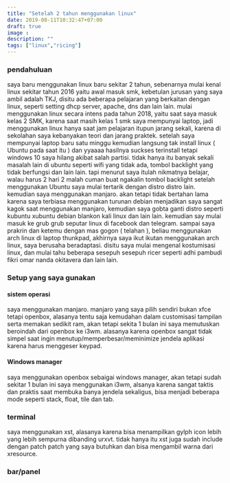 ```yaml
---
title: "Setelah 2 tahun menggunakan linux"
date: 2019-08-11T10:32:47+07:00
draft: true
image :
description: ""
tags: ["linux","ricing"]
---
```


### pendahuluan
saya baru menggunakan linux baru sekitar 2 tahun, sebenarnya mulai kenal linux sekitar tahun 2016 yaitu awal masuk smk,
kebetulan jurusan yang saya ambil adalah TKJ, disitu ada beberapa pelajaran yang berkaitan dengan linux, seperti setting dhcp server,
apache, dns dan lain lain. mulai menggunakan linux secara intens pada tahun 2018, yaitu saat saya masuk kelas 2 SMK, karena saat
masih kelas 1 smk saya mempunyai laptop, jadi menggunakan linux hanya saat jam pelajaran itupun jarang sekali, karena di sekolahan saya kebanyakan teori
dan jarang praktek. setelah saya mempunyai laptop baru satu minggu kemudian langsung tak install linux ( Ubuntu pada saat itu ) dan yyaaaa hasilnya
suckses terinstall tetapi windows 10 saya hilang akibat salah partisi. tidak hanya itu banyak sekali masalah lain di ubuntu seperti wifi yang tidak ada,
tombol backlight yang tidak berfungsi dan lain lain. tapi menurut saya itulah nikmatnya belajar, walau harus 2 hari 2 malah cuman buat ngakalin tombol backlight
setelah menggunakan Ubuntu saya mulai tertarik dengan distro distro lain. kemudian saya menggunakan manjaro. akan tetapi tidak bertahan lama karena 
saya terbiasa menggunakan turunan debian menjadikan saya sangat kagok saat menggunakan manjaro, kemudian saya gobta ganti distro seperti kubuntu xubuntu debian blankon
kali linux dan lain lain. kemudian say mulai masuk ke grub grub seputar linux di facebook dan telegram. sampai saya prakrin dan ketemu dengan mas gogon ( telahan ),
beliau menggunakan arch linux di laptop thunkpad, akhirnya saya ikut ikutan menggunakan arch linux, saya berusaha beradaptasi.
disitu saya mulai mengenal kostumisasi linux, dan mulai tahu beberapa sesepuh sesepuh ricer seperti adhi pambudi fikri omar nanda okitavera dan lain lain.

### Setup yang saya gunakan

#### sistem operasi
saya menggunakan manjaro. manjaro yang saya pilih sendiri bukan xfce tetapi openbox, alasanya tentu saja kemudahan dalam customisasi tampilan serta memakan sedikit ram,
akan tetapi sekita 1 bulan ini saya memutuskan beroindah dari openbox ke i3wm. alasanya karena openbox sangat tidak simpel saat ingin menutup/memperbesar/meminimize
jendela aplikasi karena harus menggeser keypad.
#### Windows manager
saya menggunakan openbox sebaigai windows manager, akan tetapi sudah sekitar 1 bulan ini saya menggunakan i3wm, alsanya karena sangat taktis dan praktis saat
membuka banya jendela sekaligus, bisa menjadi beberapa mode seperti stack, float, tile dan tab.
### terminal 
saya menggunakan xst, alasanya karena bisa menampilkan gylph icon lebih yang lebih sempurna dibanding urxvt. tidak hanya itu xst juga sudah include dengan patch patch yang saya
butuhkan dan bisa mengambil warna dari xresource.
### bar/panel










